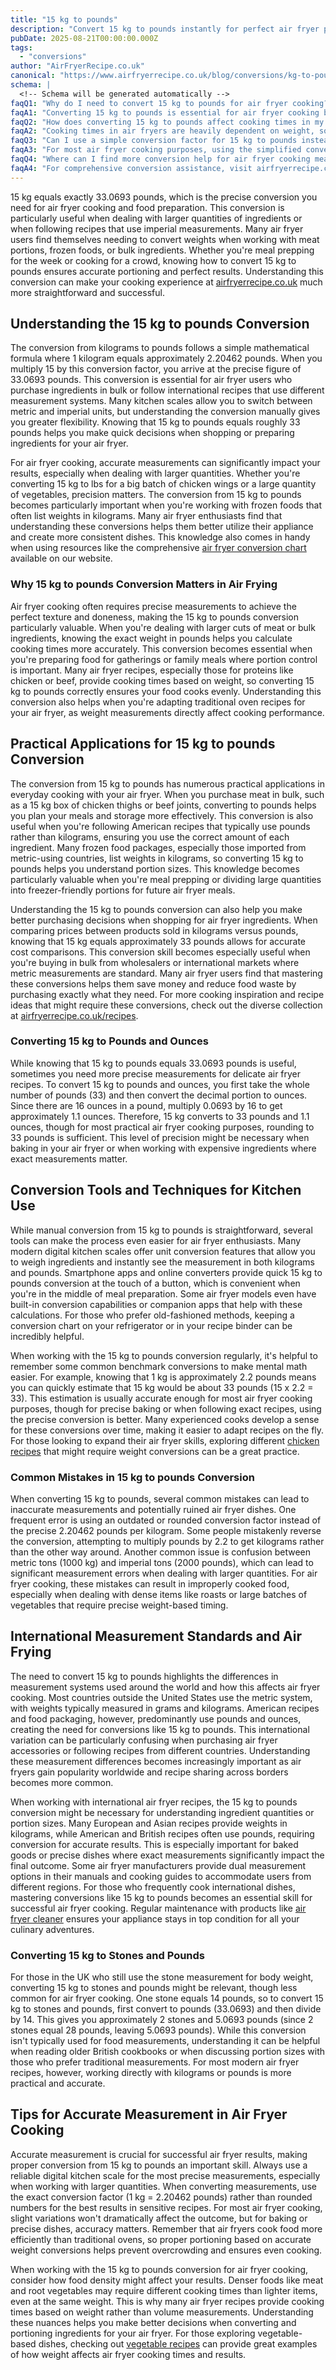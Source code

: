 ```yaml
---
title: "15 kg to pounds"
description: "Convert 15 kg to pounds instantly for perfect air fryer portions. Get accurate measurements and cooking tips for better results every time."
pubDate: 2025-08-21T00:00:00.000Z
tags:
  - "conversions"
author: "AirFryerRecipe.co.uk"
canonical: "https://www.airfryerrecipe.co.uk/blog/conversions/kg-to-pounds/15-kg-to-pounds-09ba7"
schema: |
  <!-- Schema will be generated automatically -->
faqQ1: "Why do I need to convert 15 kg to pounds for air fryer cooking?"
faqA1: "Converting 15 kg to pounds is essential for air fryer cooking because many recipes, especially those from American sources, use imperial measurements. Accurate weight conversions ensure proper cooking times and portion sizes, which is crucial for air fryer performance. Overcrowding or incorrect portions can lead to uneven cooking, so knowing that 15 kg equals approximately 33 pounds helps you prepare the right amount of food for your air fryer basket."
faqQ2: "How does converting 15 kg to pounds affect cooking times in my air fryer?"
faqA2: "Cooking times in air fryers are heavily dependent on weight, so converting 15 kg to pounds correctly directly impacts how long your food needs to cook. Heavier items generally require longer cooking times, and knowing the exact weight in pounds helps you follow recipe guidelines accurately. Most air fryer recipes provide cooking times based on pound measurements, so converting 15 kg to pounds (approximately 33 pounds) ensures you set the timer correctly for perfect results every time."
faqQ3: "Can I use a simple conversion factor for 15 kg to pounds instead of the precise calculation?"
faqA3: "For most air fryer cooking purposes, using the simplified conversion of 1 kg equals 2.2 pounds (giving you 33 pounds for 15 kg) is perfectly acceptable. The small difference between 2.2 and the precise 2.20462 won't significantly affect your cooking results. However, for baking or when working with expensive ingredients where precision matters, using the exact conversion factor is recommended to ensure perfect outcomes in your air fryer recipes."
faqQ4: "Where can I find more conversion help for air fryer cooking measurements?"
faqA4: "For comprehensive conversion assistance, visit airfryerrecipe.co.uk where you'll find detailed conversion charts and guides specifically designed for air fryer users. The website offers conversion tools for various measurements including weight, temperature, and volume, all tailored to air fryer cooking. These resources help you convert not just 15 kg to pounds, but all sorts of measurements you might encounter in recipes from around the world, making your air frying experience much smoother and more successful."
---
```

<p>15 kg equals exactly 33.0693 pounds, which is the precise conversion you need for air fryer cooking and food preparation. This conversion is particularly useful when dealing with larger quantities of ingredients or when following recipes that use imperial measurements. Many air fryer users find themselves needing to convert weights when working with meat portions, frozen foods, or bulk ingredients. Whether you're meal prepping for the week or cooking for a crowd, knowing how to convert 15 kg to pounds ensures accurate portioning and perfect results. Understanding this conversion can make your cooking experience at <a href=https://www.airfryerrecipe.co.uk/>airfryerrecipe.co.uk</a> much more straightforward and successful.</p>

<h2>Understanding the 15 kg to pounds Conversion</h2>
<p>The conversion from kilograms to pounds follows a simple mathematical formula where 1 kilogram equals approximately 2.20462 pounds. When you multiply 15 by this conversion factor, you arrive at the precise figure of 33.0693 pounds. This conversion is essential for air fryer users who purchase ingredients in bulk or follow international recipes that use different measurement systems. Many kitchen scales allow you to switch between metric and imperial units, but understanding the conversion manually gives you greater flexibility. Knowing that 15 kg to pounds equals roughly 33 pounds helps you make quick decisions when shopping or preparing ingredients for your air fryer.</p>

<p>For air fryer cooking, accurate measurements can significantly impact your results, especially when dealing with larger quantities. Whether you're converting 15 kg to lbs for a big batch of chicken wings or a large quantity of vegetables, precision matters. The conversion from 15 kg to pounds becomes particularly important when you're working with frozen foods that often list weights in kilograms. Many air fryer enthusiasts find that understanding these conversions helps them better utilize their appliance and create more consistent dishes. This knowledge also comes in handy when using resources like the comprehensive <a href=https://www.airfryerrecipe.co.uk/air-fryer-conversion-chart>air fryer conversion chart</a> available on our website.</p>

<h3>Why 15 kg to pounds Conversion Matters in Air Frying</h3>
<p>Air fryer cooking often requires precise measurements to achieve the perfect texture and doneness, making the 15 kg to pounds conversion particularly valuable. When you're dealing with larger cuts of meat or bulk ingredients, knowing the exact weight in pounds helps you calculate cooking times more accurately. This conversion becomes essential when you're preparing food for gatherings or family meals where portion control is important. Many air fryer recipes, especially those for proteins like chicken or beef, provide cooking times based on weight, so converting 15 kg to pounds correctly ensures your food cooks evenly. Understanding this conversion also helps when you're adapting traditional oven recipes for your air fryer, as weight measurements directly affect cooking performance.</p>

<h2>Practical Applications for 15 kg to pounds Conversion</h2>
<p>The conversion from 15 kg to pounds has numerous practical applications in everyday cooking with your air fryer. When you purchase meat in bulk, such as a 15 kg box of chicken thighs or beef joints, converting to pounds helps you plan your meals and storage more effectively. This conversion is also useful when you're following American recipes that typically use pounds rather than kilograms, ensuring you use the correct amount of each ingredient. Many frozen food packages, especially those imported from metric-using countries, list weights in kilograms, so converting 15 kg to pounds helps you understand portion sizes. This knowledge becomes particularly valuable when you're meal prepping or dividing large quantities into freezer-friendly portions for future air fryer meals.</p>

<p>Understanding the 15 kg to pounds conversion can also help you make better purchasing decisions when shopping for air fryer ingredients. When comparing prices between products sold in kilograms versus pounds, knowing that 15 kg equals approximately 33 pounds allows for accurate cost comparisons. This conversion skill becomes especially useful when you're buying in bulk from wholesalers or international markets where metric measurements are standard. Many air fryer users find that mastering these conversions helps them save money and reduce food waste by purchasing exactly what they need. For more cooking inspiration and recipe ideas that might require these conversions, check out the diverse collection at <a href=https://www.airfryerrecipe.co.uk/recipes>airfryerrecipe.co.uk/recipes</a>.</p>

<h3>Converting 15 kg to Pounds and Ounces</h3>
<p>While knowing that 15 kg to pounds equals 33.0693 pounds is useful, sometimes you need more precise measurements for delicate air fryer recipes. To convert 15 kg to pounds and ounces, you first take the whole number of pounds (33) and then convert the decimal portion to ounces. Since there are 16 ounces in a pound, multiply 0.0693 by 16 to get approximately 1.1 ounces. Therefore, 15 kg converts to 33 pounds and 1.1 ounces, though for most practical air fryer cooking purposes, rounding to 33 pounds is sufficient. This level of precision might be necessary when baking in your air fryer or when working with expensive ingredients where exact measurements matter.</p>

<h2>Conversion Tools and Techniques for Kitchen Use</h2>
<p>While manual conversion from 15 kg to pounds is straightforward, several tools can make the process even easier for air fryer enthusiasts. Many modern digital kitchen scales offer unit conversion features that allow you to weigh ingredients and instantly see the measurement in both kilograms and pounds. Smartphone apps and online converters provide quick 15 kg to pounds conversion at the touch of a button, which is convenient when you're in the middle of meal preparation. Some air fryer models even have built-in conversion capabilities or companion apps that help with these calculations. For those who prefer old-fashioned methods, keeping a conversion chart on your refrigerator or in your recipe binder can be incredibly helpful.</p>

<p>When working with the 15 kg to pounds conversion regularly, it's helpful to remember some common benchmark conversions to make mental math easier. For example, knowing that 1 kg is approximately 2.2 pounds means you can quickly estimate that 15 kg would be about 33 pounds (15 x 2.2 = 33). This estimation is usually accurate enough for most air fryer cooking purposes, though for precise baking or when following exact recipes, using the precise conversion is better. Many experienced cooks develop a sense for these conversions over time, making it easier to adapt recipes on the fly. For those looking to expand their air fryer skills, exploring different <a href=https://www.airfryerrecipe.co.uk/recipe-category/Chicken>chicken recipes</a> that might require weight conversions can be a great practice.</p>

<h3>Common Mistakes in 15 kg to pounds Conversion</h3>
<p>When converting 15 kg to pounds, several common mistakes can lead to inaccurate measurements and potentially ruined air fryer dishes. One frequent error is using an outdated or rounded conversion factor instead of the precise 2.20462 pounds per kilogram. Some people mistakenly reverse the conversion, attempting to multiply pounds by 2.2 to get kilograms rather than the other way around. Another common issue is confusion between metric tons (1000 kg) and imperial tons (2000 pounds), which can lead to significant measurement errors when dealing with larger quantities. For air fryer cooking, these mistakes can result in improperly cooked food, especially when dealing with dense items like roasts or large batches of vegetables that require precise weight-based timing.</p>

<h2>International Measurement Standards and Air Frying</h2>
<p>The need to convert 15 kg to pounds highlights the differences in measurement systems used around the world and how this affects air fryer cooking. Most countries outside the United States use the metric system, with weights typically measured in grams and kilograms. American recipes and food packaging, however, predominantly use pounds and ounces, creating the need for conversions like 15 kg to pounds. This international variation can be particularly confusing when purchasing air fryer accessories or following recipes from different countries. Understanding these measurement differences becomes increasingly important as air fryers gain popularity worldwide and recipe sharing across borders becomes more common.</p>

<p>When working with international air fryer recipes, the 15 kg to pounds conversion might be necessary for understanding ingredient quantities or portion sizes. Many European and Asian recipes provide weights in kilograms, while American and British recipes often use pounds, requiring conversion for accurate results. This is especially important for baked goods or precise dishes where exact measurements significantly impact the final outcome. Some air fryer manufacturers provide dual measurement options in their manuals and cooking guides to accommodate users from different regions. For those who frequently cook international dishes, mastering conversions like 15 kg to pounds becomes an essential skill for successful air fryer cooking. Regular maintenance with products like <a href=https://www.airfryerrecipe.co.uk/air-fryer-cleaner>air fryer cleaner</a> ensures your appliance stays in top condition for all your culinary adventures.</p>

<h3>Converting 15 kg to Stones and Pounds</h3>
<p>For those in the UK who still use the stone measurement for body weight, converting 15 kg to stones and pounds might be relevant, though less common for air fryer cooking. One stone equals 14 pounds, so to convert 15 kg to stones and pounds, first convert to pounds (33.0693) and then divide by 14. This gives you approximately 2 stones and 5.0693 pounds (since 2 stones equal 28 pounds, leaving 5.0693 pounds). While this conversion isn't typically used for food measurements, understanding it can be helpful when reading older British cookbooks or when discussing portion sizes with those who prefer traditional measurements. For most modern air fryer recipes, however, working directly with kilograms or pounds is more practical and accurate.</p>

<h2>Tips for Accurate Measurement in Air Fryer Cooking</h2>
<p>Accurate measurement is crucial for successful air fryer results, making proper conversion from 15 kg to pounds an important skill. Always use a reliable digital kitchen scale for the most precise measurements, especially when working with larger quantities. When converting measurements, use the exact conversion factor (1 kg = 2.20462 pounds) rather than rounded numbers for the best results in sensitive recipes. For most air fryer cooking, slight variations won't dramatically affect the outcome, but for baking or precise dishes, accuracy matters. Remember that air fryers cook food more efficiently than traditional ovens, so proper portioning based on accurate weight conversions helps prevent overcrowding and ensures even cooking.</p>

<p>When working with the 15 kg to pounds conversion for air fryer cooking, consider how food density might affect your results. Denser foods like meat and root vegetables may require different cooking times than lighter items, even at the same weight. This is why many air fryer recipes provide cooking times based on weight rather than volume measurements. Understanding these nuances helps you make better decisions when converting and portioning ingredients for your air fryer. For those exploring vegetable-based dishes, checking out <a href=https://www.airfryerrecipe.co.uk/recipe-category/Vegetables>vegetable recipes</a> can provide great examples of how weight affects air fryer cooking times and results.</p>
